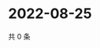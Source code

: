 # 2022-08-25

共 0 条

<!-- BEGIN WEIBO -->
<!-- 最后更新时间 Thu Aug 25 2022 18:18:38 GMT+0800 (China Standard Time) -->

<!-- END WEIBO -->
